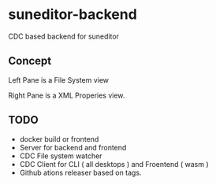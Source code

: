 # suneditor-backend

CDC based backend for suneditor

## Concept

Left Pane is a File System view

Right Pane is a XML Properies view.

## TODO

- docker build or frontend
- Server for backend and frontend
- CDC File system watcher
- CDC Client for CLI ( all desktops ) and Froentend ( wasm )
- Github ations releaser based on tags.
